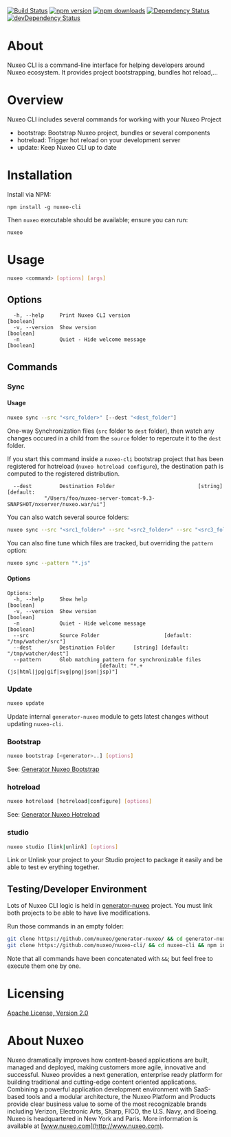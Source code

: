 [![Build Status](https://qa.nuxeo.org/jenkins/buildStatus/icon?job=master/tools_nuxeo-cli-master/)](https://qa.nuxeo.org/jenkins/job/master/job/tools_nuxeo-cli-master//)
[![npm version](https://img.shields.io/npm/v/nuxeo-cli.svg?style=flat-square)](https://www.npmjs.com/package/nuxeo-cli)
[![npm downloads](https://img.shields.io/npm/dm/nuxeo-cli.svg?style=flat-square)](https://www.npmjs.com/package/nuxeo-cli)
[![Dependency Status](https://img.shields.io/david/nuxeo/nuxeo-cli.svg?style=flat-square)](https://david-dm.org/nuxeo/nuxeo-cli) [![devDependency Status](https://img.shields.io/david/dev/nuxeo/nuxeo-cli.svg?style=flat-square)](https://david-dm.org/nuxeo/nuxeo-cli#info=devDependencies)

# About

Nuxeo CLI is a command-line interface for helping developers around Nuxeo ecosystem. It provides project bootstrapping, bundles hot reload,...

# Overview

Nuxeo CLI includes several commands for working with your Nuxeo Project

- bootstrap: Bootstrap Nuxeo project, bundles or several components
- hotreload: Trigger hot reload on your development server
- update: Keep Nuxeo CLI up to date

# Installation

Install via NPM:

```
npm install -g nuxeo-cli
```

Then `nuxeo` executable should be available; ensure you can run:

```
nuxeo
```

# Usage

```bash
nuxeo <command> [options] [args]
```

## Options

```text
  -h, --help     Print Nuxeo CLI version                               [boolean]
  -v, --version  Show version                                          [boolean]
  -n             Quiet - Hide welcome message                          [boolean]
```

## Commands

### Sync

#### Usage

```bash
nuxeo sync --src "<src_folder>" [--dest "<dest_folder"]
```

One-way Synchronization files (`src` folder to `dest` folder), then watch any changes occured in a child from the `source` folder to repercute it to the `dest` folder.

If you start this command inside a `nuxeo-cli` bootstrap project that has been registered for hotreload (`nuxeo hotreload configure`), the destination path is computed to the registered distribution.

```text
  --dest         Destination Folder                           [string] [default:
            "/Users/foo/nuxeo-server-tomcat-9.3-SNAPSHOT/nxserver/nuxeo.war/ui"]
```

You can also watch several source folders:

```bash
nuxeo sync --src "<src1_folder>" --src "<src2_folder>" --src "<src3_folder>" --dest "<dest_folder"
```

You can also fine tune which files are tracked, but overriding the `pattern` option:

```bash
nuxeo sync --pattern "*.js"
```

#### Options

```text
Options:
  -h, --help     Show help                                             [boolean]
  -v, --version  Show version                                          [boolean]
  -n             Quiet - Hide welcome message                          [boolean]
  --src          Source Folder                     [default: "/tmp/watcher/src"]
  --dest         Destination Folder      [string] [default: "/tmp/watcher/dest"]
  --pattern      Glob matching pattern for synchronizable files
                              [default: "*.+(js|html|jpg|gif|svg|png|json|jsp)"]
```

### Update

```bash
nuxeo update
```

Update internal `generator-nuxeo` module to gets latest changes without updating `nuxeo-cli`.

### Bootstrap

```bash
nuxeo bootstrap [<generator>..] [options]
```

See: [Generator Nuxeo Bootstrap](https://github.com/nuxeo/generator-nuxeo/#available-generators)

### hotreload

```bash
nuxeo hotreload [hotreload|configure] [options]
```

See: [Generator Nuxeo Hotreload](https://github.com/nuxeo/generator-nuxeo/#hot-reload)

### studio

```bash
nuxeo studio [link|unlink] [options]
```

Link or Unlink your project to your Studio project to package it easily and be able to test ev erything together.

## Testing/Developer Environment

Lots of Nuxeo CLI logic is held in [generator-nuxeo](https://github.com/nuxeo/generator-nuxeo/) project. You must link both projects to be able to have live modifications.

Run those commands in an empty folder:

```bash
git clone https://github.com/nuxeo/generator-nuxeo/ && cd generator-nuxeo && npm install && cd ..
git clone https://github.com/nuxeo/nuxeo-cli/ && cd nuxeo-cli && npm install && npm run dev && npm link
```

Note that all commands have been concatenated with `&&`; but feel free to execute them one by one.

# Licensing

[Apache License, Version 2.0](http://www.apache.org/licenses/LICENSE-2.0)

# About Nuxeo

Nuxeo dramatically improves how content-based applications are built, managed and deployed, making customers more agile, innovative and successful. Nuxeo provides a next generation, enterprise ready platform for building traditional and cutting-edge content oriented applications. Combining a powerful application development environment with SaaS-based tools and a modular architecture, the Nuxeo Platform and Products provide clear business value to some of the most recognizable brands including Verizon, Electronic Arts, Sharp, FICO, the U.S. Navy, and Boeing. Nuxeo is headquartered in New York and Paris. More information is available at [www.nuxeo.com](http://www.nuxeo.com).
